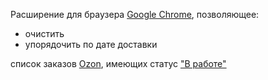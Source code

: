 Расширение для браузера [Google Chrome](https://www.google.com/chrome/), позволяющее:
- очистить
- упорядочить по дате доставки

список заказов [Ozon](https://www.ozon.ru/), имеющих статус ["В работе"](https://www.ozon.ru/my/orderlist?sort=2)
